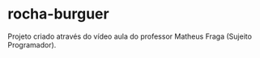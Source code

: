 # rocha-burguer
 Projeto criado através do vídeo aula do professor Matheus Fraga (Sujeito Programador).
